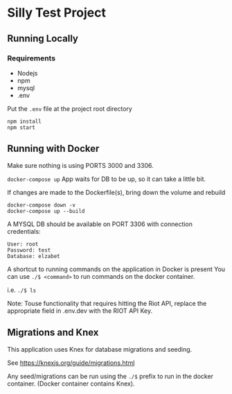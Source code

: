 # Silly Test Project

## Running Locally
### Requirements
- Nodejs
- npm
- mysql
- .env

Put the `.env` file at the project root directory

```
npm install
npm start
```

## Running with Docker
Make sure nothing is using PORTS 3000 and 3306.

`docker-compose up`
App waits for DB to be up, so it can take a little bit.

If changes are made to the Dockerfile(s), bring down the volume and rebuild
```
docker-compose down -v
docker-compose up --build
```

A MYSQL DB should be available on PORT 3306 with connection credentials:
```
User: root
Password: test
Database: elzabet
```

A shortcut to running commands on the application in Docker is present
You can use `./$ <command>` to run commands on the docker container.

i.e. `./$ ls` 

Note: Touse functionality that requires hitting the Riot API, replace the appropriate field in .env.dev with the RIOT API Key.

## Migrations and Knex
This application uses Knex for database migrations and seeding.

See https://knexjs.org/guide/migrations.html

Any seed/migrations can be run using the `./$` prefix to run in the docker container. (Docker container contains Knex).